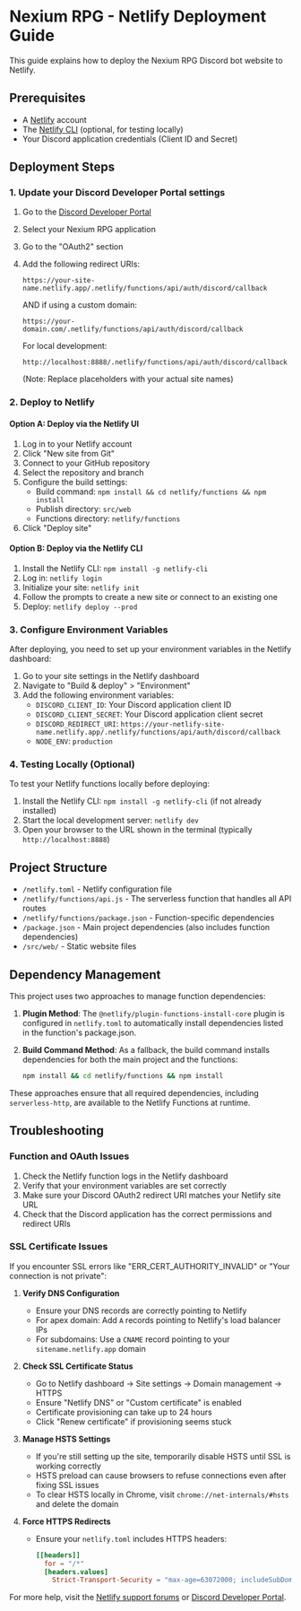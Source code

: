 # Nexium RPG - Netlify Deployment Guide

This guide explains how to deploy the Nexium RPG Discord bot website to Netlify.

## Prerequisites

- A [Netlify](https://www.netlify.com/) account
- The [Netlify CLI](https://docs.netlify.com/cli/get-started/) (optional, for testing locally)
- Your Discord application credentials (Client ID and Secret)

## Deployment Steps

### 1. Update your Discord Developer Portal settings

1. Go to the [Discord Developer Portal](https://discord.com/developers/applications)
2. Select your Nexium RPG application
3. Go to the "OAuth2" section
4. Add the following redirect URIs:
   ```
   https://your-site-name.netlify.app/.netlify/functions/api/auth/discord/callback
   ```
   AND if using a custom domain:
   ```
   https://your-domain.com/.netlify/functions/api/auth/discord/callback
   ```
   For local development:
   ```
   http://localhost:8888/.netlify/functions/api/auth/discord/callback
   ```
   
   (Note: Replace placeholders with your actual site names)

### 2. Deploy to Netlify

#### Option A: Deploy via the Netlify UI

1. Log in to your Netlify account
2. Click "New site from Git"
3. Connect to your GitHub repository
4. Select the repository and branch
5. Configure the build settings:
   - Build command: `npm install && cd netlify/functions && npm install`
   - Publish directory: `src/web`
   - Functions directory: `netlify/functions`
6. Click "Deploy site"

#### Option B: Deploy via the Netlify CLI

1. Install the Netlify CLI: `npm install -g netlify-cli`
2. Log in: `netlify login`
3. Initialize your site: `netlify init`
4. Follow the prompts to create a new site or connect to an existing one
5. Deploy: `netlify deploy --prod`

### 3. Configure Environment Variables

After deploying, you need to set up your environment variables in the Netlify dashboard:

1. Go to your site settings in the Netlify dashboard
2. Navigate to "Build & deploy" > "Environment"
3. Add the following environment variables:
   - `DISCORD_CLIENT_ID`: Your Discord application client ID
   - `DISCORD_CLIENT_SECRET`: Your Discord application client secret
   - `DISCORD_REDIRECT_URI`: `https://your-netlify-site-name.netlify.app/.netlify/functions/api/auth/discord/callback`
   - `NODE_ENV`: `production`

### 4. Testing Locally (Optional)

To test your Netlify functions locally before deploying:

1. Install the Netlify CLI: `npm install -g netlify-cli` (if not already installed)
2. Start the local development server: `netlify dev`
3. Open your browser to the URL shown in the terminal (typically `http://localhost:8888`)

## Project Structure

- `/netlify.toml` - Netlify configuration file
- `/netlify/functions/api.js` - The serverless function that handles all API routes
- `/netlify/functions/package.json` - Function-specific dependencies
- `/package.json` - Main project dependencies (also includes function dependencies)
- `/src/web/` - Static website files

## Dependency Management

This project uses two approaches to manage function dependencies:

1. **Plugin Method**: The `@netlify/plugin-functions-install-core` plugin is configured in 
   `netlify.toml` to automatically install dependencies listed in the function's package.json.

2. **Build Command Method**: As a fallback, the build command installs dependencies 
   for both the main project and the functions:

   ```bash
   npm install && cd netlify/functions && npm install
   ```

These approaches ensure that all required dependencies, including `serverless-http`, 
are available to the Netlify Functions at runtime.

## Troubleshooting

### Function and OAuth Issues

1. Check the Netlify function logs in the Netlify dashboard
2. Verify that your environment variables are set correctly
3. Make sure your Discord OAuth2 redirect URI matches your Netlify site URL
4. Check that the Discord application has the correct permissions and redirect URIs

### SSL Certificate Issues

If you encounter SSL errors like "ERR_CERT_AUTHORITY_INVALID" or "Your connection is not private":

1. **Verify DNS Configuration**
   - Ensure your DNS records are correctly pointing to Netlify
   - For apex domain: Add `A` records pointing to Netlify's load balancer IPs
   - For subdomains: Use a `CNAME` record pointing to your `sitename.netlify.app` domain

2. **Check SSL Certificate Status**
   - Go to Netlify dashboard → Site settings → Domain management → HTTPS
   - Ensure "Netlify DNS" or "Custom certificate" is enabled
   - Certificate provisioning can take up to 24 hours
   - Click "Renew certificate" if provisioning seems stuck

3. **Manage HSTS Settings**
   - If you're still setting up the site, temporarily disable HSTS until SSL is working correctly
   - HSTS preload can cause browsers to refuse connections even after fixing SSL issues
   - To clear HSTS locally in Chrome, visit `chrome://net-internals/#hsts` and delete the domain

4. **Force HTTPS Redirects**
   - Ensure your `netlify.toml` includes HTTPS headers:
     ```toml
     [[headers]]
       for = "/*"
       [headers.values]
         Strict-Transport-Security = "max-age=63072000; includeSubDomains; preload"
     ```

For more help, visit the [Netlify support forums](https://answers.netlify.com/) or [Discord Developer Portal](https://discord.com/developers/docs/intro).
